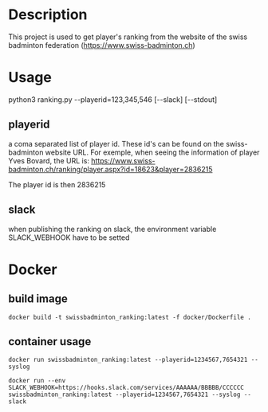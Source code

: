 # Description
This project is used to get player's ranking from the website of the swiss badminton federation (https://www.swiss-badminton.ch)

# Usage
python3 ranking.py --playerid=123,345,546 [--slack] [--stdout]

## playerid
a coma separated list of player id. These id's can be found on the swiss-badminton website URL. For exemple, when seeing the information of player Yves Bovard, the URL is: https://www.swiss-badminton.ch/ranking/player.aspx?id=18623&player=2836215

The player id is then 2836215

## slack
when publishing the ranking on slack, the environment variable SLACK_WEBHOOK have to be setted

# Docker
## build image
```
docker build -t swissbadminton_ranking:latest -f docker/Dockerfile .
```

## container usage
```
docker run swissbadminton_ranking:latest --playerid=1234567,7654321 --syslog
```
```
docker run --env SLACK_WEBHOOK=https://hooks.slack.com/services/AAAAAA/BBBBB/CCCCCC swissbadminton_ranking:latest --playerid=1234567,7654321 --syslog --slack
```

